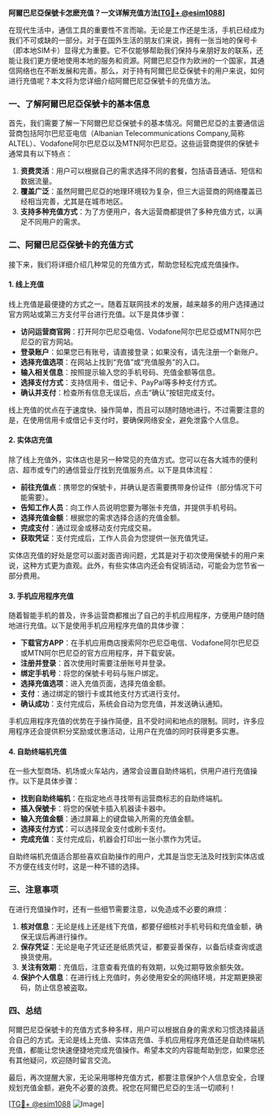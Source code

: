 **阿爾巴尼亞保號卡怎麽充值？一文详解充值方法[[TG💪+ @esim1088](https://t.me/s/esim1088)]**

在现代生活中，通信工具的重要性不言而喻。无论是工作还是生活，手机已经成为我们不可或缺的一部分。对于在国外生活的朋友们来说，拥有一张当地的保号卡（即本地SIM卡）显得尤为重要。它不仅能够帮助我们保持与亲朋好友的联系，还能让我们更方便地使用本地的服务和资源。阿爾巴尼亞作为欧洲的一个国家，其通信网络也在不断发展和完善。那么，对于持有阿爾巴尼亞保號卡的用户来说，如何进行充值呢？本文将为您详细介绍阿爾巴尼亞保號卡的充值方法。

### 一、了解阿爾巴尼亞保號卡的基本信息

首先，我们需要了解一下阿爾巴尼亞保號卡的基本情况。阿爾巴尼亞的主要通信运营商包括阿尔巴尼亚电信（Albanian Telecommunications Company,简称ALTEL）、Vodafone阿尔巴尼亞以及MTN阿尔巴尼亞。这些运营商提供的保號卡通常具有以下特点：

1. **资费灵活**：用户可以根据自己的需求选择不同的套餐，包括语音通话、短信和数据流量。
2. **覆盖广泛**：虽然阿爾巴尼亞的地理环境较为复杂，但三大运营商的网络覆盖已经相当完善，尤其是在城市地区。
3. **支持多种充值方式**：为了方便用户，各大运营商都提供了多种充值方式，以满足不同用户的需求。

### 二、阿爾巴尼亞保號卡的充值方式

接下来，我们将详细介绍几种常见的充值方式，帮助您轻松完成充值操作。

#### 1. 线上充值

线上充值是最便捷的方式之一。随着互联网技术的发展，越来越多的用户选择通过官方网站或第三方支付平台进行充值。以下是具体步骤：

- **访问运营商官网**：打开阿尔巴尼亞电信、Vodafone阿尔巴尼亞或MTN阿尔巴尼亞的官方网站。
- **登录账户**：如果您已有账号，请直接登录；如果没有，请先注册一个新账户。
- **选择充值选项**：在网站上找到“充值”或“充值服务”的入口。
- **输入相关信息**：按照提示输入您的手机号码、充值金额等信息。
- **选择支付方式**：支持信用卡、借记卡、PayPal等多种支付方式。
- **确认并支付**：检查所有信息无误后，点击“确认”按钮完成支付。

线上充值的优点在于速度快、操作简单，而且可以随时随地进行。不过需要注意的是，在使用信用卡或借记卡支付时，要确保网络安全，避免泄露个人信息。

#### 2. 实体店充值

除了线上充值外，实体店也是另一种常见的充值方式。您可以在各大城市的便利店、超市或专门的通信营业厅找到充值服务点。以下是具体流程：

- **前往充值点**：携带您的保號卡，并确认是否需要携带身份证件（部分情况下可能需要）。
- **告知工作人员**：向工作人员说明您要为哪张卡充值，并提供手机号码。
- **选择充值金额**：根据您的需求选择合适的充值金额。
- **完成支付**：通过现金或移动支付完成交易。
- **获取凭证**：支付完成后，工作人员会为您提供一张充值凭证。

实体店充值的好处是您可以面对面咨询问题，尤其是对于初次使用保號卡的用户来说，这种方式更为直观。此外，有些实体店内还会有促销活动，可能会为您节省一部分费用。

#### 3. 手机应用程序充值

随着智能手机的普及，许多运营商都推出了自己的手机应用程序，方便用户随时随地进行充值。以下是使用手机应用程序充值的具体步骤：

- **下载官方APP**：在手机应用商店搜索阿尔巴尼亞电信、Vodafone阿尔巴尼亞或MTN阿尔巴尼亞的官方应用程序，并下载安装。
- **注册并登录**：首次使用时需要注册账号并登录。
- **绑定手机号**：将您的保號卡号码与账户绑定。
- **选择充值选项**：进入充值页面，选择充值金额。
- **支付**：通过绑定的银行卡或其他支付方式进行支付。
- **确认成功**：支付完成后，系统会自动为您充值，并发送确认通知。

手机应用程序充值的优势在于操作简便，且不受时间和地点的限制。同时，许多应用程序还会提供积分奖励或优惠活动，让用户在充值的同时获得更多实惠。

#### 4. 自助终端机充值

在一些大型商场、机场或火车站内，通常会设置自助终端机，供用户进行充值操作。以下是具体步骤：

- **找到自助终端机**：在指定地点寻找带有运营商标志的自助终端机。
- **插入保號卡**：将您的保號卡插入机器读卡器中。
- **输入充值金额**：通过屏幕上的键盘输入所需的充值金额。
- **选择支付方式**：可以选择现金支付或刷卡支付。
- **完成充值**：支付完成后，机器会打印出一张小票作为凭证。

自助终端机充值适合那些喜欢自助操作的用户，尤其是当您无法及时找到实体店或不方便在线支付时，这是一种不错的选择。

### 三、注意事项

在进行充值操作时，还有一些细节需要注意，以免造成不必要的麻烦：

1. **核对信息**：无论是线上还是线下充值，都要仔细核对手机号码和充值金额，确保无误后再进行操作。
2. **保存凭证**：无论是电子凭证还是纸质凭证，都要妥善保存，以备后续查询或退换货使用。
3. **关注有效期**：充值后，注意查看充值的有效期，以免过期导致余额失效。
4. **保护个人信息**：在进行线上充值时，务必使用安全的网络环境，并定期更换密码，防止信息被盗取。

### 四、总结

阿爾巴尼亞保號卡的充值方式多种多样，用户可以根据自身的需求和习惯选择最适合自己的方式。无论是线上充值、实体店充值、手机应用程序充值还是自助终端机充值，都能让您快速便捷地完成充值操作。希望本文的内容能帮助到您，如果您还有其他疑问，欢迎随时留言交流。

最后，再次提醒大家，无论采用哪种充值方式，都要注意保护个人信息安全，合理规划充值金额，避免不必要的浪费。祝您在阿爾巴尼亞的生活一切顺利！

[[TG💪+ @esim1088](https://t.me/s/esim1088) ![Image](https://i.postimg.cc/4NQfJmqS/Snipaste-2025-05-13-00-14-12.png)]